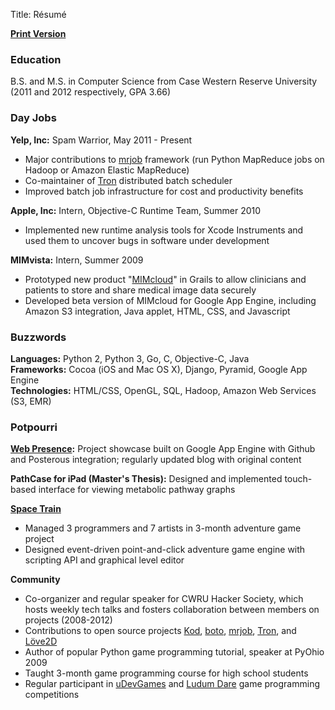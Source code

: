 Title: Résumé

**[Print Version](http://dl.dropbox.com/u/360865/Stephen%20Johnson%20Resume.pdf)**

### Education

B.S. and M.S. in Computer Science from Case Western Reserve University  
(2011 and 2012 respectively, GPA 3.66)

### Day Jobs

**Yelp, Inc:** Spam Warrior, May 2011 - Present

* Major contributions to [mrjob](http://www.github.com/yelp/mrjob) framework (run Python MapReduce jobs on Hadoop or Amazon Elastic MapReduce)
* Co-maintainer of [Tron](http://www.github.com/yelp/tron) distributed batch scheduler
* Improved batch job infrastructure for cost and productivity benefits

**Apple, Inc:** Intern, Objective-C Runtime Team, Summer 2010

* Implemented new runtime analysis tools for Xcode Instruments and used them to uncover bugs in software under development

**MIMvista:** Intern, Summer 2009

* Prototyped new product "[MIMcloud](http://www.mimcloud.com/)" in Grails to allow clinicians and patients to store and share medical image data securely
* Developed beta version of MIMcloud for Google App Engine, including Amazon S3 integration, Java applet, HTML, CSS, and Javascript

### Buzzwords

**Languages:** Python 2, Python 3, Go, C, Objective-C, Java  
**Frameworks:** Cocoa (iOS and Mac OS X), Django, Pyramid, Google App Engine  
**Technologies:** HTML/CSS, OpenGL, SQL, Hadoop, Amazon Web Services (S3, EMR)  

### Potpourri

**[Web Presence](http://www.steveasleep.com):** Project showcase built on Google App Engine with Github and Posterous integration; regularly updated blog with original content

**PathCase for iPad (Master's Thesis):** Designed and implemented touch-based interface for viewing metabolic pathway graphs

**[Space Train](http://www.steveasleep.com/spacetrain)**

* Managed 3 programmers and 7 artists in 3-month adventure game project
* Designed event-driven point-and-click adventure game engine with scripting API and graphical level editor

**Community**

* Co-organizer and regular speaker for CWRU Hacker Society, which hosts weekly tech talks and fosters collaboration between members on projects (2008-2012)
* Contributions to open source projects [Kod](http://kodapp.com/), [boto](https://github.com/boto/boto), [mrjob](https://github.com/yelp/mrjob), [Tron](https://github.com/yelp/tron), and [Löve2D](https://love2d.org/)
* Author of popular Python game programming tutorial, speaker at PyOhio 2009
* Taught 3-month game programming course for high school students
* Regular participant in [uDevGames](http://www.udevgames.com/) and [Ludum Dare](http://ludumdare.com/compo/) game programming competitions

